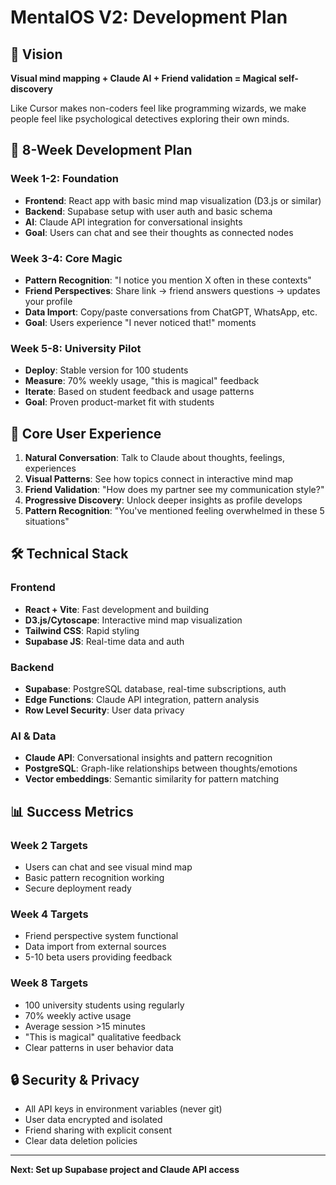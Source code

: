 # MentalOS V2: Development Plan

## 🎯 Vision
**Visual mind mapping + Claude AI + Friend validation = Magical self-discovery**

Like Cursor makes non-coders feel like programming wizards, we make people feel like psychological detectives exploring their own minds.

## 🚀 8-Week Development Plan

### Week 1-2: Foundation
- **Frontend**: React app with basic mind map visualization (D3.js or similar)
- **Backend**: Supabase setup with user auth and basic schema
- **AI**: Claude API integration for conversational insights
- **Goal**: Users can chat and see their thoughts as connected nodes

### Week 3-4: Core Magic
- **Pattern Recognition**: "I notice you mention X often in these contexts"
- **Friend Perspectives**: Share link → friend answers questions → updates your profile
- **Data Import**: Copy/paste conversations from ChatGPT, WhatsApp, etc.
- **Goal**: Users experience "I never noticed that!" moments

### Week 5-8: University Pilot
- **Deploy**: Stable version for 100 students
- **Measure**: 70% weekly usage, "this is magical" feedback
- **Iterate**: Based on student feedback and usage patterns
- **Goal**: Proven product-market fit with students

## 🧠 Core User Experience

1. **Natural Conversation**: Talk to Claude about thoughts, feelings, experiences
2. **Visual Patterns**: See how topics connect in interactive mind map
3. **Friend Validation**: "How does my partner see my communication style?"
4. **Progressive Discovery**: Unlock deeper insights as profile develops
5. **Pattern Recognition**: "You've mentioned feeling overwhelmed in these 5 situations"

## 🛠 Technical Stack

### Frontend
- **React + Vite**: Fast development and building
- **D3.js/Cytoscape**: Interactive mind map visualization
- **Tailwind CSS**: Rapid styling
- **Supabase JS**: Real-time data and auth

### Backend
- **Supabase**: PostgreSQL database, real-time subscriptions, auth
- **Edge Functions**: Claude API integration, pattern analysis
- **Row Level Security**: User data privacy

### AI & Data
- **Claude API**: Conversational insights and pattern recognition
- **PostgreSQL**: Graph-like relationships between thoughts/emotions
- **Vector embeddings**: Semantic similarity for pattern matching

## 📊 Success Metrics

### Week 2 Targets
- Users can chat and see visual mind map
- Basic pattern recognition working
- Secure deployment ready

### Week 4 Targets  
- Friend perspective system functional
- Data import from external sources
- 5-10 beta users providing feedback

### Week 8 Targets
- 100 university students using regularly
- 70% weekly active usage
- Average session >15 minutes
- "This is magical" qualitative feedback
- Clear patterns in user behavior data

## 🔒 Security & Privacy
- All API keys in environment variables (never git)
- User data encrypted and isolated
- Friend sharing with explicit consent
- Clear data deletion policies

---
**Next: Set up Supabase project and Claude API access**
